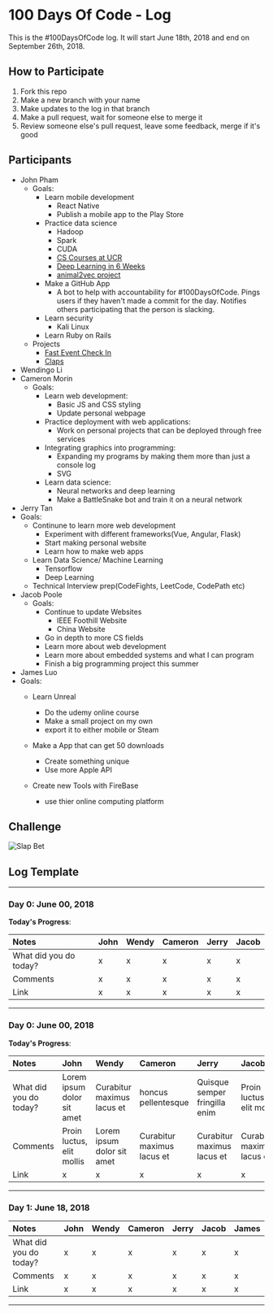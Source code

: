 # 100 Days Of Code - Log

This is the #100DaysOfCode log. It will start June 18th, 2018 and end on September 26th, 2018.

## How to Participate

1. Fork this repo
2. Make a new branch with your name
3. Make updates to the log in that branch
4. Make a pull request, wait for someone else to merge it
5. Review someone else's pull request, leave some feedback, merge if it's good

## Participants

* John Pham
  * Goals:
    * Learn mobile development
      * React Native
      * Publish a mobile app to the Play Store
    * Practice data science
      * Hadoop
      * Spark
      * CUDA
      * [CS Courses at UCR](https://github.com/JohnPhamous/cs-courses-at-ucr)
      * [Deep Learning in 6 Weeks](https://github.com/llSourcell/Learn_Deep_Learning_in_6_Weeks/)
      * [animal2vec project](https://github.com/JohnPhamous/animal2vec)
    * Make a GitHub App
      * A bot to help with accountability for #100DaysOfCode. Pings users if they haven't made a commit for the day. Notifies others participating that the person is slacking.
    * Learn security
      * Kali Linux
    * Learn Ruby on Rails
  * Projects
    * [Fast Event Check In](https://github.com/JohnPhamous/fast-event-checkin)
    * [Claps](https://github.com/JohnPhamous/claps)
* Wendingo Li
* Cameron Morin
  * Goals:
    * Learn web development:
	  * Basic JS and CSS styling
	  * Update personal webpage
	* Practice deployment with web applications:
	  * Work on personal projects that can be deployed through free services
	* Integrating graphics into programming:
	  * Expanding my programs by making them more than just a console log
	  * SVG
	* Learn data science:
	  * Neural networks and deep learning
	  * Make a BattleSnake bot and train it on a neural network
* Jerry Tan
 * Goals:
    * Continune to learn more web development 
      * Experiment with different frameworks(Vue, Angular, Flask)
      * Start making personal website
      * Learn how to make web apps
    * Learn Data Science/ Machine Learning
      * Tensorflow
      * Deep Learning
    * Technical Interview prep(CodeFights, LeetCode, CodePath etc)
* Jacob Poole
  * Goals:
     * Continue to update Websites
        * IEEE Foothill Website
        * China Website
     * Go in depth to more CS fields
     * Learn more about web development
     * Learn more about embedded systems and what I can program
     * Finish a big programming project this summer
* James Luo
 * Goals:
    * Learn Unreal
      * Do the udemy online course
      * Make a small project on my own
      * export it to either mobile or Steam
      
    * Make a App that can get 50 downloads
      * Create something unique
      * Use more Apple API
    * Create new Tools with FireBase
      * use thier online computing platform


## Challenge

![Slap Bet](https://media.giphy.com/media/VwGLr1hhleHjW/giphy.gif)

## Log Template

---

### Day 0: June 00, 2018

**Today's Progress**: 

| Notes | John | Wendy | Cameron | Jerry | Jacob |
|:---|:---|:---|:---|:---|:---|
| What did you do today? | x | x | x | x | x |
| Comments | x | x | x | x | x |
| Link | x | x | x | x | x |

---

### Day 0: June 00, 2018

**Today's Progress**: 

| Notes | John | Wendy | Cameron | Jerry | Jacob |James
|:---|:---|:---|:---|:---|:---| :---| 
| What did you do today? | Lorem ipsum dolor sit amet | Curabitur maximus lacus et | honcus pellentesque | Quisque semper fringilla enim | Proin luctus, elit mollis  |
| Comments | Proin luctus, elit mollis | Lorem ipsum dolor sit amet | Curabitur maximus lacus et | Curabitur maximus lacus et | Curabitur maximus lacus et |
| Link | x | x | x | x | x |

---

### Day 1: June 18, 2018

| Notes | John | Wendy | Cameron | Jerry | Jacob | James
|:---|:---|:---|:---|:---|:---| :---|
| What did you do today? | x | x | x | x | x | x |
| Comments | x | x | x | x | x | x |
| Link | x | x | x | x | x | x |

---
